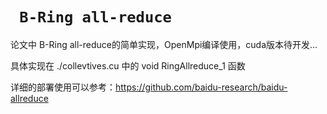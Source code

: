 # ` B-Ring all-reduce`

论文中 B-Ring all-reduce的简单实现，OpenMpi编译使用，cuda版本待开发...


具体实现在 ./collevtives.cu 中的 void RingAllreduce_1 函数

详细的部署使用可以参考：https://github.com/baidu-research/baidu-allreduce

